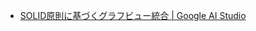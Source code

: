 - [SOLID原則に基づくグラフビュー統合 | Google AI Studio](https://aistudio.google.com/app/prompts/1WG_5OUvQqw9IPOpDP0He5lqLiXRUy6cC)

